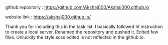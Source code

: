 
github repository  : https://github.com/Akshaj000/Akshaj000.github.io

website link : https://akshaj000.github.io/

Thank you for including this in the task list. I basically followed ht instruction to create a local server. Renamed the repository and pushed it. Edited few files. Unluckily the style.scss edited is not reflected in the github.io.

